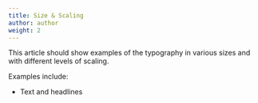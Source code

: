 ```yaml
---
title: Size & Scaling
author: author
weight: 2
---
```


This article should show examples of the typography in various sizes and with different levels of scaling.

Examples include:
* Text and headlines
